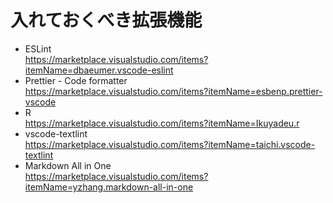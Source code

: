 # 入れておくべき拡張機能

- ESLint \
  https://marketplace.visualstudio.com/items?itemName=dbaeumer.vscode-eslint
- Prettier - Code formatter \
  https://marketplace.visualstudio.com/items?itemName=esbenp.prettier-vscode
- R \
  https://marketplace.visualstudio.com/items?itemName=Ikuyadeu.r
- vscode-textlint \
  https://marketplace.visualstudio.com/items?itemName=taichi.vscode-textlint
- Markdown All in One \
  https://marketplace.visualstudio.com/items?itemName=yzhang.markdown-all-in-one
